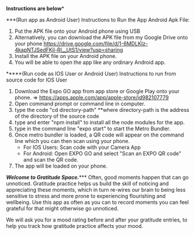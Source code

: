 
****Instructions are below*****


***(Run app as Android User)
Instructions to Run the App Android Apk File:
1. Put the APK file onto your Android phone using USB
2. Alternatively, you can download the APK file from my Google Drive onto your phone  https://drive.google.com/file/d/1-6MDLKIz-4kapNTJSedFKjl-RI__UtS1/view?usp=sharing
3. Install the APK file on your Android phone.
4. You will be able to open the app like any ordinary Android app. 

*****(Run code as IOS User or Android User)
Instructions to run from source code for IOS User
1. Download the Expo GO app from app store or Google Play onto your phone. => https://apps.apple.com/app/apple-store/id982107779
2. Open command prompt or command line in computer.
3. type the code "cd directory-path" **where directory-path is the address of the directory of the source code
4. type and enter "npm install" to install all the node modules for the app. 
5. type in the command line "expo start" to start the Metro Bundler.
6. Once metro bundler is loaded, a QR code will appear on the command line which you can then scan using your phone.
   - For IOS Users: Scan code with your Camera App
   - For Android: Open EXPO GO and select "Scan an EXPO QR code" and scan the QR code. 
7. The app will be loaded on your phone. 


*****Welcome to Gratitude Space.********
Often, good moments happen that can go unnoticed. Gratitude practice helps us build the skill of noticing and appreciating these moments, which in turn re-wires our brain to being less sensitive to stress and more prone to experiencing flourishing and wellbeing. Use this app as often as you can to record moments you can feel grateful for that might otherwise go unnoticed.

We will ask you for a mood rating before and after your gratitude entries, to help you track how gratitude practice affects your mood.

